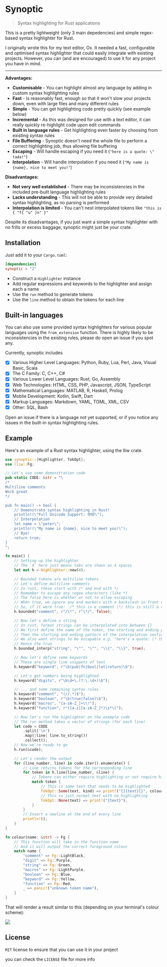 # Synoptic

> Syntax highlighting for Rust applications

This is a pretty lightweight (only 3 main depedencies) and simple regex-based syntax highlighter for Rust. 

I originally wrote this for my text editor, Ox. It needed a fast, configurable and optimised syntax highlighter that could easily integrate with existing projects. However, you can (and are encouraged) to use it for any project you have in mind.

---
**Advantages:**
- **Customisable** - You can highlight almost any language by adding in custom syntax highlighting rules
- **Fast** - Is reasonably fast, enough so that it won't slow your projects down, even with large files and many different rules
- **Simple** - You can get highlighting code pretty quickly (see example below)
- **Incremental** - As this was designed for use with a text editor, it can really quickly re-highlight code upon edit commands
- **Built in language rules** - Get highlighting even faster by choosing from existing syntax rules
- **File Buffering** - Synoptic doesn't need the whole file to perform a correct highlighting job, thus allowing file buffering
- **Escaping** - Will handle escaping if you need it (`"here is a quote: \" tada!"`)
- **Interpolation**  - Will handle interpolation if you need it (`"My name is {name}, nice to meet you!"`)

**Disadvantages:**
- **Not very well established** - There may be inconsistencies in the included pre-built language highlighting rules
- **Lacks understanding** - This will not be able to provide very detailed syntax highlighting, as no parsing is performed
- **Interpolation is limited** - You can't nest interpolated tokens like `"this is { "f{ "u" }n" }"` 

Despite its disadvantages, if you just want a simple syntax highlighter with no frills or excess baggage, synoptic might just be your crate.

## Installation
Just add it to your `Cargo.toml`:
```toml
[dependencies]
synoptic = "2"
```

- Construct a `Highlighter` instance
- Add regular expressions and keywords to the highlighter and assign each a name
- Use the `run` method to generate tokens
- Use the `line` method to obtain the tokens for each line

## Built-in languages

You can also use some provided syntax highlighters for various popular languages using the `from_extension` function.
There is highly likely to be inconsistencies in the existing rules, please do open an issue if you spot any.

Currently, synoptic includes

- [x] Various Higher Level Languages: Python, Ruby, Lua, Perl, Java, Visual Basic, Scala
- [x] The C Family: C, C++, C#
- [x] Various Lower Level Languages: Rust, Go, Assembly
- [x] Web Technologies: HTML, CSS, PHP, Javascript, JSON, TypeScript
- [x] Mathematical Languages: MATLAB, R, Haskell, Prolog
- [x] Moblie Development: Kotlin, Swift, Dart
- [x] Markup Languages: Markdown, YAML, TOML, XML, CSV
- [x] Other: SQL, Bash

Open an issue if there is a language not yet supported, or if you notice any issues in the built-in syntax highlighting rules.

## Example

Here's an example of a Rust syntax highlighter, using the lliw crate.

```rust
use synoptic::{Highlighter, TokOpt};
use lliw::Fg;

// Let's use some demonstration code
pub static CODE: &str = "\
/*
Multiline comments
Work great
*/

pub fn main() -> bool {
	// Demonstrate syntax highlighting in Rust!
	println!(\"Full Unicode Support: 你好\");
    // Interpolation
    let name = \"peter\";
    println!(\"My name is {name}, nice to meet you!\");
    // Bye!
	return true;
}
";

fn main() {
    // Setting up the highlighter
    // The `4` here just means tabs are shown as 4 spaces
    let mut h = Highlighter::new(4);

    // Bounded tokens are multiline tokens
    // Let's define multiline comments
    // In rust, these start with /* and end with */
    // Remember to escape any regex characters (like *)
    // The false here is whether or not to allow escaping
    // When true, we ignore any end markers with a backslash in front of them
    // So, if it were true: `/* this is a comment \*/ this is still a comment */ this isn't`
    h.bounded("comment", r"/\*", r"\*/", false);

    // Now let's define a string
    // In rust, format strings can be interpolated into between {}
    // We first define the name of the token, the starting and ending pattern
    // Then the starting and ending pattern of the interpolation section
    // We also want strings to be escapable e.g. "here's a quote: \" this is still a string"
    // Hence the true
    h.bounded_interp("string", "\"", "\"", "\\{", "\\}", true);

    // Now let's define some keywords
    // These are single line snippets of text
    h.keyword("keyword", r"\b(pub|fn|bool|let|return)\b");

    // Let's get numbers being highlighted
    h.keyword("digits", r"\b\d+\.(?:\.\d+)\b");

    // ... and some remaining syntax rules
    h.keyword("comment", "(//.*)$");
    h.keyword("boolean", r"\b(true|false)\b");
    h.keyword("macros", "[a-zA-Z_]+\\!");
    h.keyword("function", r"([a-z][a-zA-Z_]*)\s*\(");

    // Now let's run the highlighter on the example code
    // The run method takes a vector of strings (for each line)
    let code = CODE
        .split('\n')
        .map(|line| line.to_string())
        .collect();
    // Now we're ready to go
    h.run(&code);

    // Let's render the output
    for (line_number, line) in code.iter().enumerate() {
        // Line returns tokens for the corresponding line
        for token in h.line(line_number, &line) {
            // Tokens can either require highlighting or not require highlighting
            match token {
                // This is some text that needs to be highlighted
                TokOpt::Some(text, kind) => print!("{}{text}{}", colour(&kind), Fg::Reset),
                // This is just normal text with no highlighting
                TokOpt::None(text) => print!("{text}"),
            }
        }
        // Insert a newline at the end of every line
        println!();
    }
}

fn colour(name: &str) -> Fg {
    // This function will take in the function name
    // And it will output the correct foreground colour
    match name {
        "comment" => Fg::LightBlack,
        "digit" => Fg::Purple,
        "string" => Fg::Green,
        "macros" => Fg::LightPurple,
        "boolean" => Fg::Blue,
        "keyword" => Fg::Yellow,
        "function" => Fg::Red,
        _ => panic!("unknown token name"),
    }
}

```

That will render a result similar to this (depending on your terminal's colour scheme):

![](https://i.postimg.cc/0QJTsMbf/image.png)

## License
`MIT` license to ensure that you can use it in your project

you can check the `LICENSE` file for more info


